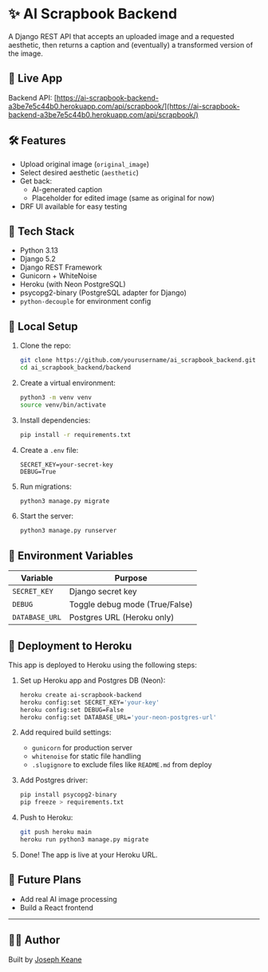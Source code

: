 # ✨ AI Scrapbook Backend

A Django REST API that accepts an uploaded image and a requested aesthetic, then returns a caption and (eventually) a transformed version of the image.

## 🚀 Live App

Backend API: [https://ai-scrapbook-backend-a3be7e5c44b0.herokuapp.com/api/scrapbook/](https://ai-scrapbook-backend-a3be7e5c44b0.herokuapp.com/api/scrapbook/)

## 🛠 Features

- Upload original image (`original_image`)
- Select desired aesthetic (`aesthetic`)
- Get back:
  - AI-generated caption
  - Placeholder for edited image (same as original for now)
- DRF UI available for easy testing

## 📆 Tech Stack

- Python 3.13
- Django 5.2
- Django REST Framework
- Gunicorn + WhiteNoise
- Heroku (with Neon PostgreSQL)
- psycopg2-binary (PostgreSQL adapter for Django)
- `python-decouple` for environment config

## 🧪 Local Setup

1. Clone the repo:
   ```bash
   git clone https://github.com/yourusername/ai_scrapbook_backend.git
   cd ai_scrapbook_backend/backend
   ```

2. Create a virtual environment:
   ```bash
   python3 -m venv venv
   source venv/bin/activate
   ```

3. Install dependencies:
   ```bash
   pip install -r requirements.txt
   ```

4. Create a `.env` file:
   ```env
   SECRET_KEY=your-secret-key
   DEBUG=True
   ```

5. Run migrations:
   ```bash
   python3 manage.py migrate
   ```

6. Start the server:
   ```bash
   python3 manage.py runserver
   ```

## 🧳 Environment Variables

| Variable      | Purpose                       |
|---------------|-------------------------------|
| `SECRET_KEY`  | Django secret key             |
| `DEBUG`       | Toggle debug mode (True/False)|
| `DATABASE_URL`| Postgres URL (Heroku only)    |

## 🚪 Deployment to Heroku

This app is deployed to Heroku using the following steps:

1. Set up Heroku app and Postgres DB (Neon):
   ```bash
   heroku create ai-scrapbook-backend
   heroku config:set SECRET_KEY='your-key'
   heroku config:set DEBUG=False
   heroku config:set DATABASE_URL='your-neon-postgres-url'
   ```

2. Add required build settings:
   - `gunicorn` for production server
   - `whitenoise` for static file handling
   - `.slugignore` to exclude files like `README.md` from deploy

3. Add Postgres driver:
   ```bash
   pip install psycopg2-binary
   pip freeze > requirements.txt
   ```

4. Push to Heroku:
   ```bash
   git push heroku main
   heroku run python3 manage.py migrate
   ```

5. Done! The app is live at your Heroku URL.

## 📅 Future Plans

- Add real AI image processing
- Build a React frontend

---

## 👨‍💻 Author

Built by [Joseph Keane](https://github.com/itjosephk2)

